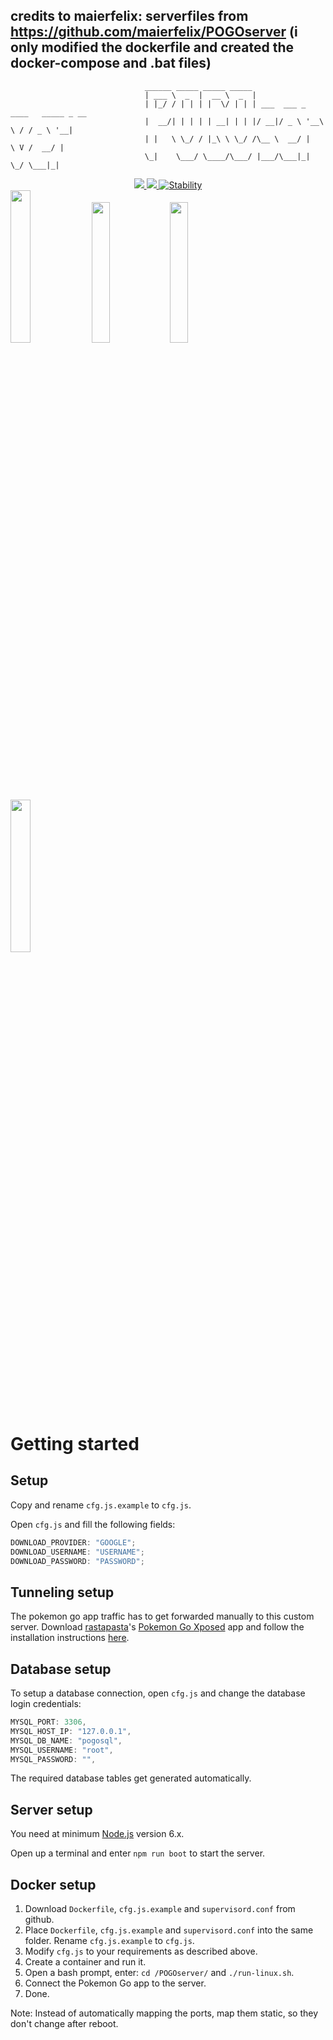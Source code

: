 ## credits to maierfelix: serverfiles from https://github.com/maierfelix/POGOserver (i only modified the dockerfile and created the docker-compose and .bat files)

````
                              ______ _____ _____ _____                               
                              | ___ \  _  |  __ \  _  |                              
                              | |_/ / | | | |  \/ | | | ___  ___ _ ____   _____ _ __ 
                              |  __/| | | | | __| | | |/ __|/ _ \ '__\ \ / / _ \ '__|
                              | |   \ \_/ / |_\ \ \_/ /\__ \  __/ |   \ V /  __/ |   
                              \_|    \___/ \____/\___/ |___/\___|_|    \_/ \___|_|   
````
<div align="center">
  <a href="#">
    <img src="https://img.shields.io/badge/Pokemon%20GO-0.35.0-blue.svg?style=flat-square" />
  </a>
  <a href="https://github.com/maierfelix/POGOserver/blob/master/LICENSE">
    <img src="https://img.shields.io/badge/GNU GPL-License-blue.svg?style=flat-square" />
  </a>
  <a href="https://nodejs.org/api/documentation.html#documentation_stability_index">
    <img src="https://img.shields.io/badge/stability-experimental-orange.svg?style=flat-square" alt="Stability" />
  </a>
</div>

<img width="25%" src="http://i.imgur.com/7VhPleu.png" />
<img width="24%" src="http://i.imgur.com/E82eqtk.png" />
<img width="24%" src="http://i.imgur.com/H692S9d.png" />
<img width="25%" src="http://i.imgur.com/LGrdUeH.png" />

# Getting started

## Setup

Copy and rename ``cfg.js.example`` to ``cfg.js``.

Open ``cfg.js`` and fill the following fields:

````js
DOWNLOAD_PROVIDER: "GOOGLE";
DOWNLOAD_USERNAME: "USERNAME";
DOWNLOAD_PASSWORD: "PASSWORD";
````

## Tunneling setup
The pokemon go app traffic has to get forwarded manually to this custom server. Download [rastapasta](https://github.com/rastapasta)'s [Pokemon Go Xposed](https://github.com/rastapasta/pokemon-go-xposed/releases) app and follow the installation instructions [here](https://github.com/rastapasta/pokemon-go-xposed#how-to-use-it).

## Database setup

To setup a database connection, open ``cfg.js`` and change the database login credentials:

````js
MYSQL_PORT: 3306,
MYSQL_HOST_IP: "127.0.0.1",
MYSQL_DB_NAME: "pogosql",
MYSQL_USERNAME: "root",
MYSQL_PASSWORD: "",
````

The required database tables get generated automatically.

## Server setup

You need at minimum [Node.js](https://nodejs.org/en/) version 6.x.

Open up a terminal and enter ``npm run boot`` to start the server.

## Docker setup

1. Download ``Dockerfile``, ``cfg.js.example`` and ``supervisord.conf`` from github.
2. Place ``Dockerfile``, ``cfg.js.example`` and ``supervisord.conf`` into the same folder. Rename ``cfg.js.example`` to ``cfg.js``.
3. Modify ``cfg.js`` to your requirements as described above.
4. Create a container and run it.
5. Open a bash prompt, enter: ``cd /POGOserver/`` and ``./run-linux.sh``.
6. Connect the Pokemon Go app to the server.
7. Done.

Note: Instead of automatically mapping the ports, map them static, so they don't change after reboot.
